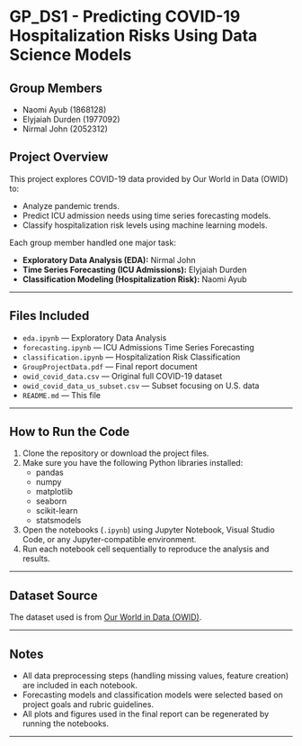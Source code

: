 # GP_DS1 - Predicting COVID-19 Hospitalization Risks Using Data Science Models

## Group Members
- Naomi Ayub (1868128)
- Elyjaiah Durden (1977092)
- Nirmal John (2052312)

## Project Overview
This project explores COVID-19 data provided by Our World in Data (OWID) to:
- Analyze pandemic trends.
- Predict ICU admission needs using time series forecasting models.
- Classify hospitalization risk levels using machine learning models.

Each group member handled one major task:
- **Exploratory Data Analysis (EDA):** Nirmal John
- **Time Series Forecasting (ICU Admissions):** Elyjaiah Durden
- **Classification Modeling (Hospitalization Risk):** Naomi Ayub

---

## Files Included
- `eda.ipynb` — Exploratory Data Analysis
- `forecasting.ipynb` — ICU Admissions Time Series Forecasting
- `classification.ipynb` — Hospitalization Risk Classification
- `GroupProjectData.pdf` — Final report document
- `owid_covid_data.csv` — Original full COVID-19 dataset
- `owid_covid_data_us_subset.csv` — Subset focusing on U.S. data
- `README.md` — This file

---

## How to Run the Code
1. Clone the repository or download the project files.
2. Make sure you have the following Python libraries installed:
   - pandas
   - numpy
   - matplotlib
   - seaborn
   - scikit-learn
   - statsmodels
3. Open the notebooks (`.ipynb`) using Jupyter Notebook, Visual Studio Code, or any Jupyter-compatible environment.
4. Run each notebook cell sequentially to reproduce the analysis and results.

---

## Dataset Source
The dataset used is from [Our World in Data (OWID)](https://ourworldindata.org/coronavirus-source-data).

---

## Notes
- All data preprocessing steps (handling missing values, feature creation) are included in each notebook.
- Forecasting models and classification models were selected based on project goals and rubric guidelines.
- All plots and figures used in the final report can be regenerated by running the notebooks.

---

